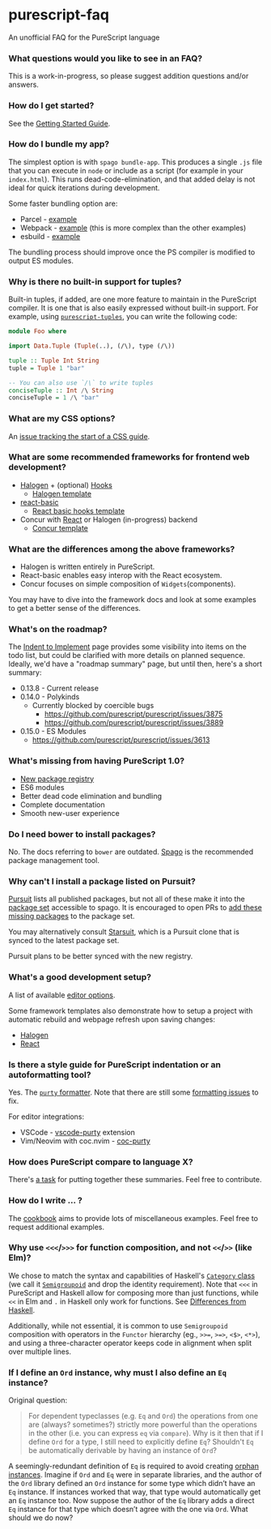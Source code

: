 # purescript-faq
An unofficial FAQ for the PureScript language

### What questions would you like to see in an FAQ?

This is a work-in-progress, so please suggest addition questions and/or answers.

### How do I get started?

See the [Getting Started Guide](https://github.com/purescript/documentation/blob/master/guides/Getting-Started.md).

### How do I bundle my app?

The simplest option is with `spago bundle-app`. This produces a single `.js` file that you can execute in `node` or include as a script (for example in your `index.html`). This runs dead-code-elimination, and that added delay is not ideal for quick iterations during development.

Some faster bundling option are:
* Parcel - [example](https://github.com/purescript-halogen/purescript-halogen-template)
* Webpack - [example](https://github.com/milesfrain/tps-save-gist/tree/ace-mode-fixed) (this is more complex than the other examples)
* esbuild - [example](https://github.com/Mateiadrielrafael/purescript-halogen-template)

The bundling process should improve once the PS compiler is modified to output ES modules.

### Why is there no built-in support for tuples?

Built-in tuples, if added, are one more feature to maintain in the PureScript compiler. It is one that is also easily expressed without built-in support. For example, using [`purescript-tuples`](https://pursuit.purescript.org/packages/purescript-tuples), you can write the following code:

```purs
module Foo where

import Data.Tuple (Tuple(..), (/\), type (/\))

tuple :: Tuple Int String
tuple = Tuple 1 "bar"

-- You can also use `/\` to write tuples
conciseTuple :: Int /\ String
conciseTuple = 1 /\ "bar"
```

### What are my CSS options?

An [issue tracking the start of a CSS guide](https://github.com/purescript/documentation/issues/336).

### What are some recommended frameworks for frontend web development?

* [Halogen](https://github.com/purescript-halogen/purescript-halogen/) + (optional) [Hooks](https://github.com/thomashoneyman/purescript-halogen-hooks/)
  * [Halogen template](https://github.com/purescript-halogen/purescript-halogen-template/)
* [react-basic](https://github.com/lumihq/purescript-react-basic/)
  * [React basic hooks template](https://github.com/purescript-templates/react-basic-hooks)
* Concur with [React](https://github.com/purescript-concur/purescript-concur-react) or Halogen (in-progress) backend
  * [Concur template](https://github.com/purescript-concur/purescript-concur-starter)

### What are the differences among the above frameworks?

* Halogen is written entirely in PureScript.
* React-basic enables easy interop with the React ecosystem.
* Concur focuses on simple composition of `Widgets`(components).

You may have to dive into the framework docs and look at some examples to get a better sense of the differences.

### What's on the roadmap?

The [Indent to Implement](https://github.com/purescript/purescript/milestone/29) page provides some visibility into items on the todo list, but could be clarified with more details on planned sequence.
Ideally, we'd have a "roadmap summary" page, but until then, here's a short summary:

* 0.13.8 - Current release
* 0.14.0 - Polykinds
  * Currently blocked by coercible bugs
    * https://github.com/purescript/purescript/issues/3875
    * https://github.com/purescript/purescript/issues/3889
* 0.15.0 - ES Modules
  * https://github.com/purescript/purescript/issues/3613

### What's missing from having PureScript 1.0?

* [New package registry](https://github.com/purescript/registry)
* ES6 modules
* Better dead code elimination and bundling
* Complete documentation
* Smooth new-user experience

### Do I need bower to install packages?

No. The docs referring to `bower` are outdated. [Spago](https://github.com/purescript/spago) is the recommended package management tool.

### Why can't I install a package listed on Pursuit?

[Pursuit](https://pursuit.purescript.org/) lists all published packages, but not all of these make it into the [package set](https://github.com/purescript/package-sets/) accessible to spago. It is encouraged to open PRs to [add these missing packages](https://github.com/purescript/package-sets/blob/master/CONTRIBUTING.md#how-to-add-a-package-to-the-set) to the package set.

You may alternatively consult [Starsuit](https://spacchetti.github.io/starsuit/), which is a Pursuit clone that is synced to the latest package set.

Pursuit plans to be better synced with the new registry.

### What's a good development setup?

A list of available [editor options](https://github.com/purescript/documentation/blob/master/ecosystem/Editor-and-tool-support.md).

Some framework templates also demonstrate how to setup a project with automatic rebuild and webpage refresh upon saving changes:
* [Halogen](https://github.com/purescript-halogen/purescript-halogen-template)
* [React](https://github.com/purescript-templates/react-basic-hooks)

### Is there a style guide for PureScript indentation or an autoformatting tool?

Yes. The [`purty` formatter](https://gitlab.com/joneshf/purty/). Note that there are still some [formatting issues](https://gitlab.com/joneshf/purty/-/issues) to fix.

For editor integrations:
* VSCode - [vscode-purty](https://github.com/mvakula/vscode-purty) extension
* Vim/Neovim with coc.nvim - [coc-purty](https://github.com/leighman/coc-purty)

### How does PureScript compare to language X?

There's [a task](https://github.com/purescript/documentation/issues/334) for putting together these summaries. Feel free to contribute.

### How do I write ... ?

The [cookbook](https://github.com/JordanMartinez/purescript-cookbook) aims to provide lots of miscellaneous examples. Feel free to request additional examples.

### Why use `<<<`/`>>>` for function composition, and not `<<`/`>>` (like Elm)?

We chose to match the syntax and capabilities of Haskell's [`Category` class](https://hackage.haskell.org/package/base-4.14.0.0/docs/Control-Category.html#t:Category) (we call it [`Semigroupoid`](https://pursuit.purescript.org/packages/purescript-prelude/docs/Control.Semigroupoid) and drop the identity requirement). Note that `<<<` in PureScript and Haskell allow for composing more than just functions, while `<<` in Elm and `.` in Haskell only work for functions. See [Differences from Haskell](https://github.com/purescript/documentation/blob/master/language/Differences-from-Haskell.md#composition-operator).

Additionally, while not essential, it is common to use `Semigroupoid` composition with operators in the `Functor` hierarchy (eg., `>>=`, `>=>`, `<$>`, `<*>`), and using a three-character operator keeps code in alignment when split over multiple lines.

### If I define an `Ord` instance, why must I also define an `Eq` instance?

Original question:
> For dependent typeclasses (e.g. `Eq` and `Ord`) the operations from one are (always? sometimes?) strictly more powerful than the operations in the other (i.e. you can express `eq` via `compare`). Why is it then that if I define `Ord` for a type, I still need to explicitly define `Eq`? Shouldn't `Eq` be automatically derivable by having an instance of `Ord`?

A seemingly-redundant definition of `Eq` is required to avoid creating [orphan instances](https://github.com/purescript/documentation/blob/master/language/Type-Classes.md#orphan-instances).  Imagine if `Ord` and `Eq` were in separate libraries, and the author of the `Ord` library defined an `Ord` instance for some type which didn’t have an `Eq` instance. If instances worked that way, that type would automatically get an `Eq` instance too. Now suppose the author of the `Eq` library adds a direct `Eq` instance for that type which doesn’t agree with the one via `Ord`. What should we do now?
